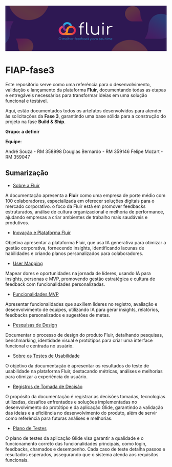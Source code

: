 ![](/Imagens/capa-fluir.png)


# FIAP-fase3


Este repositório serve como uma referência para o desenvolvimento, validação e lançamento da plataforma **Fluir**, documentando todas as etapas e entregáveis necessários para transformar ideias em uma solução funcional e testável.

Aqui, estão documentados todos os artefatos desenvolvidos para atender às solicitações da **Fase 3**, garantindo uma base sólida para a construção do projeto na fase **Build & Ship**.


**Grupo: a definir**

**Equipe**:

André Souza - RM 358998
Douglas Bernardo - RM 359146
Felipe Mozart - RM 359047



## Sumarização

- [Sobre a Fluir](/Sumarização/1-sobre-a-fluir.md)

A documentação apresenta a **Fluir** como uma empresa de porte médio com 100 colaboradores, especializada em oferecer soluções digitais para o mercado corporativo. o foco da Fluir está em promover feedbacks estruturados, análise de cultura organizacional e melhoria de performance, ajudando empresas a criar ambientes de trabalho mais saudáveis e produtivos.


- [Inovação e Plataforma Fluir](/Sumarização/2-inovacao-e-plataforma-fluir.md) 
  
Objetiva apresentar a plataforma Fluir, que usa IA generativa para otimizar a gestão corporativa, fornecendo insights, identificando lacunas de habilidades e criando planos personalizados para colaboradores.
  
- [User Mapping](/Sumarização/3-user-mapping.md)
  
Mapear dores e oportunidades na jornada de líderes, usando IA para insights, personas e MVP, promovendo gestão estratégica e cultura de feedback com funcionalidades personalizadas.


- [Funcionalidades MVP](/Sumarização/4-funcionalidades-mvp.md)

Apresentar funcionalidades que auxiliem líderes no registro, avaliação e desenvolvimento de equipes, utilizando IA para gerar insights, relatórios, feedbacks personalizados e sugestões de metas.


- [Pesquisas de Design](/Sumarização/5-pesquisas-de-design.md)

Documentar o processo de design do produto Fluir, detalhando pesquisas, benchmarking, identidade visual e protótipos para criar uma interface funcional e centrada no usuário.

- [Sobre os Testes de Usabilidade](/Sumarização/6-sobre-o-teste-de-usabilidade.md)

O objetivo da documentação é apresentar os resultados do teste de usabilidade na plataforma Fluir, destacando métricas, análises e melhorias para otimizar a experiência do usuário.


- [Registros de Tomada de Decisão](/Sumarização/7-registros-decisao.md)

O propósito da documentação é registrar as decisões tomadas, tecnologias utilizadas, desafios enfrentados e soluções implementadas no desenvolvimento do protótipo e da aplicação Glide, garantindo a validação das ideias e a eficiência no desenvolvimento do produto, além de servir como referência para futuras análises e melhorias.


- [Plano de Testes](https://github.com/FelipeMozart/FIAP-fase3/blob/main/Sumariza%C3%A7%C3%A3o/8-teste-funcional.md)

O plano de testes da aplicação Glide visa garantir a qualidade e o funcionamento correto das funcionalidades principais, como login, feedbacks, chamados e desempenho. Cada caso de teste detalha passos e resultados esperados, assegurando que o sistema atenda aos requisitos funcionais.



